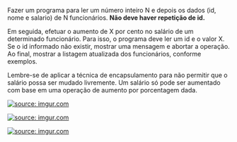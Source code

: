 Fazer um programa para ler um número inteiro N e depois os dados (id, nome e salario) de N funcionários. **Não deve haver repetição de id.**

Em seguida, efetuar o aumento de X por cento no salário de um determinado funcionário. Para isso, o programa deve ler um id e o valor X. Se o id informado não existir, mostrar uma mensagem e abortar a operação. Ao final, mostrar a listagem atualizada dos funcionários, conforme exemplos.

Lembre-se de aplicar a técnica de encapsulamento para não permitir que o salário possa ser mudado livremente. Um salário só pode ser aumentado com base em uma operação de aumento por porcentagem dada.

<a href="https://imgur.com/q5cGR7J"><img src="https://i.imgur.com/q5cGR7J.png" title="source: imgur.com" /></a>

<a href="https://imgur.com/uB3t9uC"><img src="https://i.imgur.com/uB3t9uC.png" title="source: imgur.com" /></a>

<a href="https://imgur.com/s2aLR1v"><img src="https://i.imgur.com/s2aLR1v.png" title="source: imgur.com" /></a>
